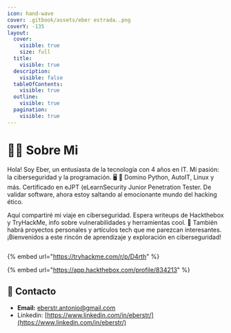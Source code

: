 ```yaml
---
icon: hand-wave
cover: .gitbook/assets/eber estrada..png
coverY: -135
layout:
  cover:
    visible: true
    size: full
  title:
    visible: true
  description:
    visible: false
  tableOfContents:
    visible: true
  outline:
    visible: true
  pagination:
    visible: true
---
```


# 👨‍💻 Sobre Mi

Hola! Soy Eber, un entusiasta de la tecnología con 4 años en IT. Mi pasión: la ciberseguridad y la programación. 🖥️ 🔐 Domino Python, AutoIT, Linux y más. Certificado en eJPT (eLearnSecurity Junior Penetration Tester. De validar software, ahora estoy saltando al emocionante mundo del hacking ético.

Aquí compartiré mi viaje en ciberseguridad. Espera writeups de Hackthebox y TryHackMe, info sobre vulnerabilidades y herramientas cool. 🚀 También habrá proyectos personales y artículos tech que me parezcan interesantes. ¡Bienvenidos a este rincón de aprendizaje y exploración en ciberseguridad!



<figure><img src="https://api.accredible.com/v1/frontend/credential_website_embed_image/badge/126261233" alt=""><figcaption></figcaption></figure>



{% embed url="https://tryhackme.com/r/p/D4rth" %}

{% embed url="https://app.hackthebox.com/profile/834213" %}

## :e-mail: Contacto

* **Email:** eberstr.antonio@gmail.com
* Linkedin: [https://www.linkedin.com/in/eberstr/](https://www.linkedin.com/in/eberstr/)
